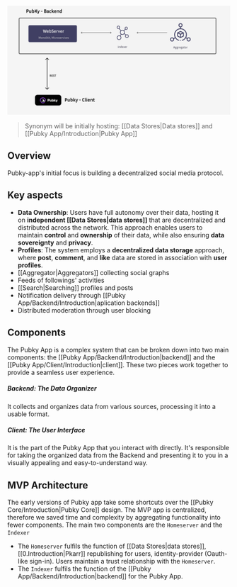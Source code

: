 ![pubkey-app](../images/pubky-app.png)

> Synonym will be initially hosting: [[Data Stores|Data stores]] and [[Pubky App/Introduction|Pubky App]]

## Overview

Pubky-app's initial focus is building a decentralized social media protocol.

## Key aspects

- **Data Ownership**: Users have full autonomy over their data, hosting it on **independent [[Data Stores|data stores]]** that are decentralized and distributed across the network. This approach enables users to maintain **control** and **ownership** of their data, while also ensuring **data sovereignty** and **privacy**. 
- **Profiles**: The system employs a **decentralized data storage** approach, where **post**, **comment**, and **like** data are stored in association with **user profiles**.
- [[Aggregator|Aggregators]] collecting social graphs
- Feeds of followings' activities
- [[Search|Searching]] profiles and posts
- Notification delivery through [[Pubky App/Backend/Introduction|aplication backends]] 
- Distributed moderation through user blocking

## Components

The Pubky App is a complex system that can be broken down into two main components: the [[Pubky App/Backend/Introduction|backend]] and the [[Pubky App/Client/Introduction|client]]. These two pieces work together to provide a seamless user experience.

##### Backend: The Data Organizer

It collects and organizes data from various sources, processing it into a usable format.

##### Client: The User Interface

It is the part of the Pubky App that you interact with directly. It's responsible for taking the organized data from the Backend and presenting it to you in a visually appealing and easy-to-understand way.

## MVP Architecture

The early versions of Pubky app take some shortcuts over the [[Pubky Core/Introduction|Pubky Core]] design. The MVP app is centralized, therefore we saved time and complexity by aggregating functionality into fewer components. The main two components are the `Homeserver` and the `Indexer`

- The `Homeserver` fulfils the function of [[Data Stores|data stores]], [[0.Introduction|Pkarr]] republishing for users, identity-provider (Oauth-like sign-in). Users maintain a trust relationship with the `Homeserver`.
- The `Indexer` fulfils the function of the [[Pubky App/Backend/Introduction|backend]] for the Pubky App. 
